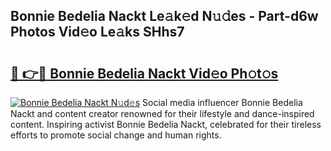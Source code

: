 ## Bonnie Bedelia Nackt Le𝚊k𝚎d N𝚞𝚍es - Part-d6w Photos Vid𝚎o Le𝚊ks SHhs7

# <h2><a href="http://fb0t8t.evod.top/?m=Bonnie+Bedelia+Nackt">🔗 👉🔴 Bonnie Bedelia Nackt Vid𝚎o Ph𝚘t𝚘s</a></h2>

[![Bonnie Bedelia Nackt N𝚞d𝚎s](https://i.imgur.com/8V9OHl7.gif)](http://fb0t8t.evod.top/?m=Bonnie+Bedelia+Nackt)
Social media influencer Bonnie Bedelia Nackt and content creator renowned for their lifestyle and dance-inspired content. Inspiring activist Bonnie Bedelia Nackt, celebrated for their tireless efforts to promote social change and human rights. 
